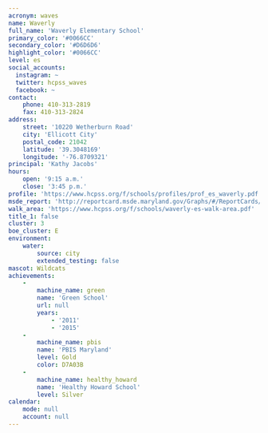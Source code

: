 ```yaml
---
acronym: waves
name: Waverly
full_name: 'Waverly Elementary School'
primary_color: '#0066CC'
secondary_color: '#D6D6D6'
highlight_color: '#0066CC'
level: es
social_accounts:
  instagram: ~
  twitter: hcpss_waves
  facebook: ~
contact:
    phone: 410-313-2819
    fax: 410-313-2824
address:
    street: '10220 Wetherburn Road'
    city: 'Ellicott City'
    postal_code: 21042
    latitude: '39.3048169'
    longitude: '-76.8709321'
principal: 'Kathy Jacobs'
hours:
    open: '9:15 a.m.'
    close: '3:45 p.m.'
profile: 'https://www.hcpss.org/f/schools/profiles/prof_es_waverly.pdf'
msde_report: 'http://reportcard.msde.maryland.gov/Graphs/#/ReportCards/ReportCardSchool/1//1/13/0215/'
walk_area: 'https://www.hcpss.org/f/schools/waverly-es-walk-area.pdf'
title_1: false
cluster: 3
boe_cluster: E
environment:
    water:
        source: city
        extended_testing: false
mascot: Wildcats
achievements:
    -
        machine_name: green
        name: 'Green School'
        url: null
        years:
            - '2011'
            - '2015'
    -
        machine_name: pbis
        name: 'PBIS Maryland'
        level: Gold
        color: D7A03B
    -
        machine_name: healthy_howard
        name: 'Healthy Howard School'
        level: Silver
calendar:
    mode: null
    account: null
---
```

